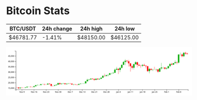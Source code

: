 # Bitcoin Stats

BTC/USDT|24h change|24h high|24h low|
|---|---|---|---|
|$46781.77|-1.41%|$48150.00|$46125.00|

<img src="./chart.svg">
